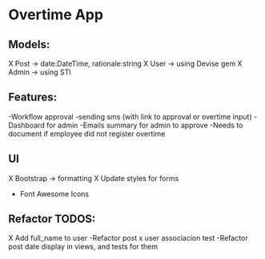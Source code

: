 # Overtime App

## Models:
  X Post -> date:DateTime, rationale:string
  X User -> using Devise gem
  X Admin -> using STI

## Features:
  -Workflow approval
  -sending sms (with link to approval or overtime input)
  -Dashboard for admin
  -Emails summary for admin to approve
  -Needs to document if employee did not register overtime

## UI
  X Bootstrap -> formatting
  X Update styles for forms
  - Font Awesome Icons

## Refactor TODOS:
  X Add full_name to user
  -Refactor post x user associacion test
  -Refactor post date display in views, and tests for them
